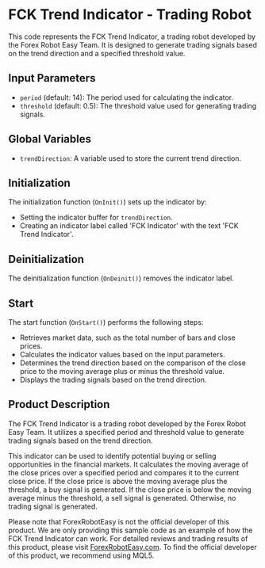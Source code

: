# FCK Trend Indicator - Trading Robot

This code represents the FCK Trend Indicator, a trading robot developed by the Forex Robot Easy Team. It is designed to generate trading signals based on the trend direction and a specified threshold value.

## Input Parameters

- `period` (default: 14): The period used for calculating the indicator.
- `threshold` (default: 0.5): The threshold value used for generating trading signals.

## Global Variables

- `trendDirection`: A variable used to store the current trend direction.

## Initialization

The initialization function (`OnInit()`) sets up the indicator by:

- Setting the indicator buffer for `trendDirection`.
- Creating an indicator label called 'FCK Indicator' with the text 'FCK Trend Indicator'.

## Deinitialization

The deinitialization function (`OnDeinit()`) removes the indicator label.

## Start

The start function (`OnStart()`) performs the following steps:

- Retrieves market data, such as the total number of bars and close prices.
- Calculates the indicator values based on the input parameters.
- Determines the trend direction based on the comparison of the close price to the moving average plus or minus the threshold value.
- Displays the trading signals based on the trend direction.

## Product Description

The FCK Trend Indicator is a trading robot developed by the Forex Robot Easy Team. It utilizes a specified period and threshold value to generate trading signals based on the trend direction.

This indicator can be used to identify potential buying or selling opportunities in the financial markets. It calculates the moving average of the close prices over a specified period and compares it to the current close price. If the close price is above the moving average plus the threshold, a buy signal is generated. If the close price is below the moving average minus the threshold, a sell signal is generated. Otherwise, no trading signal is generated.

Please note that ForexRobotEasy is not the official developer of this product. We are only providing this sample code as an example of how the FCK Trend Indicator can work. For detailed reviews and trading results of this product, please visit [ForexRobotEasy.com](https://forexroboteasy.com/forex-robot-review/fck-trend-indicator-comprehensive-review-and-real-results/). To find the official developer of this product, we recommend using MQL5.
